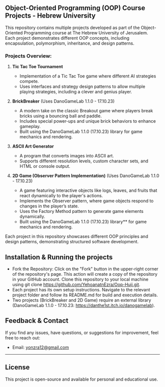 ## **Object-Oriented Programming (OOP) Course Projects - Hebrew University**

This repository contains multiple projects developed as part of the Object-Oriented Programming course at The Hebrew University of Jerusalem.  
Each project demonstrates different OOP concepts, including encapsulation, polymorphism, inheritance, and design patterns.

### **Projects Overview:**

1. **Tic Tac Toe Tournament**  
   - Implementation of a Tic Tac Toe game where different AI strategies compete.  
   - Uses interfaces and strategy design patterns to allow multiple playing strategies, including a clever and genius player.  

2. **BrickBreaker** (Uses DanoGameLab 1.1.0 - 17.10.23)  
   - A modern take on the classic Breakout game where players break bricks using a bouncing ball and paddle.  
   - Includes special power-ups and unique brick behaviors to enhance gameplay.  
   - Built using the DanoGameLab 1.1.0 (17.10.23) library for game mechanics and rendering.  

3. **ASCII Art Generator**  
   - A program that converts images into ASCII art.  
   - Supports different resolution levels, custom character sets, and HTML or console output.  

4. **2D Game (Observer Pattern Implementation)** (Uses DanoGameLab 1.1.0 - 17.10.23)
   - A game featuring interactive objects like logs, leaves, and fruits that react dynamically to the player's actions.  
   - Implements the Observer pattern, where game objects respond to changes in the player’s state.  
   - Uses the Factory Method pattern to generate game elements dynamically.  
   - Built using the DanoGameLab 1.1.0 (17.10.23) library** for game mechanics and rendering.  

Each project in this repository showcases different OOP principles and design patterns, demonstrating structured software development.

## Installation & Running the projects
- Fork the Repository: Click on the "Fork" button in the upper-right corner of the repository's page. This action will create a copy of the repository in your GitHub account. Clone this repository to your local machine using git clone https://github.com/YehoanatnEzra/Oop-Huji.git.
- Each project has its own setup instructions. Navigate to the relevant project folder and follow its README.md for build and execution details.
- Two projects (BrickBreaker and 2D Game) require an external library (DanoGameLab 1.1.0 - 17.10.23: https://danthe1st.itch.io/danogamelab).

## Feedback & Contact
If you find any issues, have questions, or suggestions for improvement, feel free to reach out:
- Email: yonzra12@gmail.com

---
## License
This project is open-source and available for personal and educational use.

